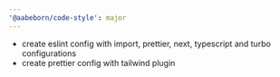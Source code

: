 ```yaml
---
'@aabeborn/code-style': major
---
```


-   create eslint config with import, prettier, next, typescript and turbo configurations
-   create prettier config with tailwind plugin

